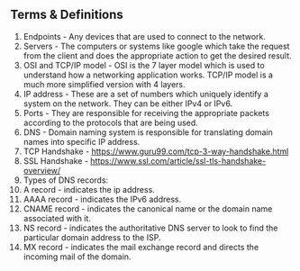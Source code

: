 <h2> Terms & Definitions </h2>

1. Endpoints - Any devices that are used to connect to the network.
2. Servers - The computers or systems like google which take the request from the client and does the appropriate action to get the desired result.
3. OSI and TCP/IP model - OSI is the 7 layer model which is used to understand how a networking application works. TCP/IP model is a much more simplified version with 4 layers.
4. IP address - These are a set of numbers which uniquely identify a system on the network. They can be either IPv4 or IPv6.
5. Ports - They are responsible for receiving the appropriate packets according to the protocols that are being used.
6. DNS - Domain naming system is responsible for translating domain names into specific IP address.
7. TCP Handshake - https://www.guru99.com/tcp-3-way-handshake.html
8. SSL Handshake - https://www.ssl.com/article/ssl-tls-handshake-overview/
9. Types of DNS records:
  1. A record - indicates the ip address.
  2. AAAA record - indicates the IPv6 address.
  3. CNAME record - indicates the canonical name or the domain name associated with it.
  4. NS record - indicates the authoritative DNS server to look to find the particular domain address to the ISP.
  5. MX record - indicates the mail exchange record and directs the incoming mail of the domain.

